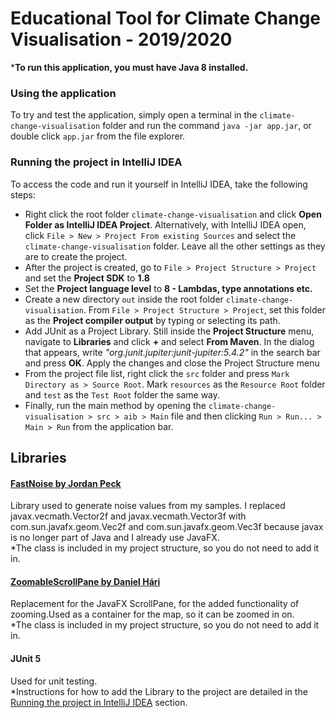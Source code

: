 # Educational Tool for Climate Change Visualisation - 2019/2020

***To run this application, you must have Java 8 installed.**

### Using the application
To try and test the application, simply open a terminal in the `climate-change-visualisation` folder and run the command `java -jar app.jar`, or double click `app.jar` from the file explorer.

### Running the project in IntelliJ IDEA

To access the code and run it yourself in IntelliJ IDEA, take the following steps:
- Right click the root folder `climate-change-visualisation` and click **Open Folder as IntelliJ IDEA Project**. Alternatively, with IntelliJ IDEA open, click `File > New > Project From existing Sources` and select the `climate-change-visualisation` folder. Leave all the other settings as they are to create the project.
- After the project is created, go to `File > Project Structure > Project` and set the **Project SDK** to **1.8**
- Set the **Project language level** to **8 - Lambdas, type annotations etc.**
- Create a new directory `out` inside the root folder `climate-change-visualisation`. From `File > Project Structure > Project`, set this folder as the **Project compiler output** by typing or selecting its path.
- Add JUnit as a Project Library. Still inside the **Project Structure** menu, navigate to **Libraries** and click **+** and select **From Maven**. In the dialog that appears, write *"org.junit.jupiter:junit-jupiter:5.4.2"* in the search bar and press **OK**. Apply the changes and close the Project Structure menu 
- From the project file list, right click the `src` folder and press `Mark Directory as > Source Root`. Mark `resources` as the `Resource Root` folder and `test` as the `Test Root` folder the same way.
- Finally, run the main method by opening the `climate-change-visualisation > src > aib > Main` file and then clicking `Run > Run... > Main > Run` from the application bar.

## Libraries
#### [FastNoise by Jordan Peck](https://github.com/Auburns/FastNoise_Java)
Library used to generate noise values from my samples. I replaced javax.vecmath.Vector2f and javax.vecmath.Vector3f with com.sun.javafx.geom.Vec2f and com.sun.javafx.geom.Vec3f because javax is no longer part of Java and I already use JavaFX.\
*The class is included in my project structure, so you do not need to add it in.

#### [ZoomableScrollPane by Daniel Hári](https://stackoverflow.com/a/44314455)
Replacement for the JavaFX ScrollPane, for the added functionality of zooming.Used as a container for the map, so it can be zoomed in on.\
*The class is included in my project structure, so you do not need to add it in.

#### JUnit 5
Used for unit testing.\
*Instructions for how to add the Library to the project are detailed in the [Running the project in IntelliJ IDEA](#running-the-project-in-intellij-idea) section.

